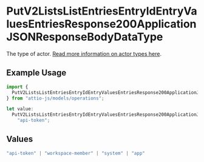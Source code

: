 # PutV2ListsListEntriesEntryIdEntryValuesEntriesResponse200ApplicationJSONResponseBodyDataType

The type of actor. [Read more information on actor types here](/docs/actors).

## Example Usage

```typescript
import {
  PutV2ListsListEntriesEntryIdEntryValuesEntriesResponse200ApplicationJSONResponseBodyDataType,
} from "attio-js/models/operations";

let value:
  PutV2ListsListEntriesEntryIdEntryValuesEntriesResponse200ApplicationJSONResponseBodyDataType =
    "api-token";
```

## Values

```typescript
"api-token" | "workspace-member" | "system" | "app"
```